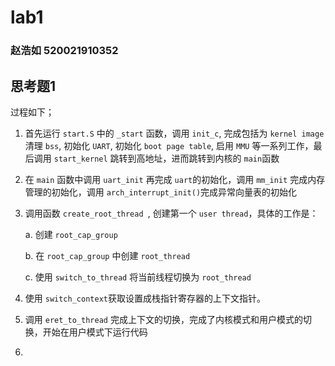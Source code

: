 # lab1

### 赵浩如 520021910352

## 思考题1

过程如下；

1. 首先运行 `start.S` 中的 `_start` 函数，调用 `init_c`, 完成包括为 `kernel image` 清理 `bss`, 初始化 `UART`, 初始化 `boot page table`, 启用 `MMU` 等一系列工作，最后调用 `start_kernel` 跳转到高地址，进而跳转到内核的 `main`函数
2. 在 `main` 函数中调用 `uart_init` 再完成 `uart`的初始化，调用 `mm_init` 完成内存管理的初始化，调用 `arch_interrupt_init()`完成异常向量表的初始化
3. 调用函数 `create_root_thread `, 创建第一个 `user thread`，具体的工作是：

   a. 创建 `root_cap_group`

   b. 在 `root_cap_group` 中创建 `root_thread`

   c. 使用 `switch_to_thread` 将当前线程切换为 `root_thread`
4. 使用 `switch_context`获取设置成栈指针寄存器的上下文指针。
5. 调用 `eret_to_thread` 完成上下文的切换，完成了内核模式和用户模式的切换，开始在用户模式下运行代码
7.
